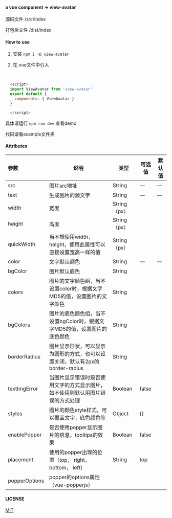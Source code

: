 #### **a vue component -> view-avatar**



源码文件 /src/index



打包后文件 /dist/index





#### How to use



1. 安装 `npm i -D view-avatar`



2. 在.vue文件中引入

​    
  ```javascript
    <script>    
    import ViewAvatar from 'view-avatar'
    export default {
      components: { ViewAvatar }
    }

    </script>
  ```

具体请运行  `npm run dev` 查看demo

代码请看example文件夹



####  Attributes  

| 参数          | 说明                                                         | 类型          | 可选值 | 默认值 |
| :------------ | ------------------------------------------------------------ | ------------- | ------ | ------ |
| src           | 图片src地址                                                  | String        | —      | —      |
| text          | 生成图片的源文字                                             | String        | —      | —      |
| width         | 宽度                                                         | String （px） |        |        |
| height        | 高度                                                         | String （px） |        |        |
| quickWidth    | 当不想使用width，height，使用此属性可以直接设置宽高一样的值  | String （px） |        |        |
| color         | 文字默认颜色                                                 | String        | —      | —      |
| bgColor       | 图片默认底色                                                 | String        |        |        |
| colors        | 图片的文字颜色组，当不设置color时，根据文字MD5的值，设置图片的文字颜色 | String        |        |        |
| bgColors      | 图片的底色颜色组，当不设置bgColor时，根据文字MD5的值，设置图片的底色颜色 | String        |        |        |
| borderRadius  | 图片显示形状，可以显示为圆形的方式，也可以设置关闭，默认有2px的border-radius | String        |        |        |
| textImgError  | 当图片显示错误时是否使用文字的方式显示图片，如不使用则默认用图片错误的方式处理 | Boolean       | false  |        |
| styles        | 图片的颜色style样式，可以覆盖文字，底色颜色等                | Object        | {}     |        |
| enablePopper  | 是否使用popper显示图片的信息，tooltips的效果                 | Boolean       | false  |        |
| placement     | 使用的popper出现的位置（top， right， bottom， left）        | String        | top    |        |
| popperOptions | popper的options属性（vue-popperjs）                          |               |        |        |







#### LICENSE

[MIT](https://github.com/LwcReber/view-avatar/blob/master/LICENSE)